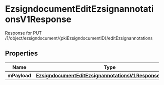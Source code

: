 

# EzsigndocumentEditEzsignannotationsV1Response

Response for PUT /1/object/ezsigndocument/{pkiEzsigndocumentID}/editEzsignannotations

## Properties

| Name | Type | Description | Notes |
|------------ | ------------- | ------------- | -------------|
|**mPayload** | [**EzsigndocumentEditEzsignannotationsV1ResponseMPayload**](EzsigndocumentEditEzsignannotationsV1ResponseMPayload.md) |  |  |



